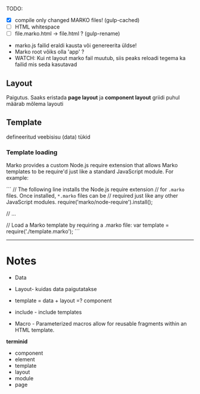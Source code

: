 TODO:
* [x] compile only changed MARKO files! (gulp-cached)
* [ ] HTML whitespace
* [ ] file.marko.html -> file.html ? (gulp-rename)
* marko.js failid eraldi kausta või genereerita üldse!
* Marko root võiks olla 'app' ?
* WATCH: Kui nt layout marko fail muutub, siis peaks reloadi tegema ka failid mis seda kasutavad

## Layout
Paigutus. Saaks eristada **page layout** ja **component layout** griidi puhul määrab mõlema layouti

## Template
defineeritud veebisisu (data) tükid

### Template loading
Marko provides a custom Node.js require extension that allows Marko templates to be require'd just like a standard JavaScript module. For example:

´´´
// The following line installs the Node.js require extension
  // for `.marko` files. Once installed, `*.marko` files can be
  // required just like any other JavaScript modules.
  require('marko/node-require').install();

  // ...

  // Load a Marko template by requiring a .marko file:
  var template = require('./template.marko');
´´´



-------------------------------------------
# Notes
* Data
* Layout- kuidas data paigutatakse
* template = data + layout =? component

* include - include templates
* Macro - Parameterized macros allow for reusable fragments within an HTML template.

**terminid**
* component
* element
* template
* layout
* module
* page
